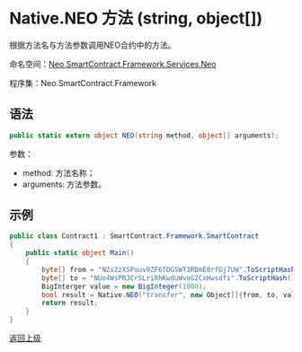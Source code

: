 # Native.NEO 方法 (string, object[])

根据方法名与方法参数调用NEO合约中的方法。

命名空间：[Neo.SmartContract.Framework.Services.Neo](../../neo.md)

程序集：Neo.SmartContract.Framework

## 语法

```c#
public static extern object NEO(string method, object[] arguments);
```

参数：
- method: 方法名称；
- arguments: 方法参数。

## 示例

```c#
public class Contract1 : SmartContract.Framework.SmartContract
{
    public static object Main()
    {
        byte[] from = "NZs2zXSPuuv9ZF6TDGSWT1RBmE8rfGj7UW".ToScriptHash();
        byte[] to = "NUo4WsPRJCrSLriRhKwduWvoG2CxHwsdfi".ToScriptHash();
        BigInterger value = new BigInteger(1000);
        bool result = Native.NEO("transfer", new Object[]{from, to, value.AsByteArray()});
        return result;
    }
}
```

[返回上级](../Native.md)
